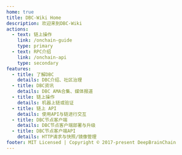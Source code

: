 ```yaml
---
home: true
title: DBC-Wiki Home
description: 欢迎来到DBC-Wiki
actions:
  - text: 链上操作
    link: /onchain-guide
    type: primary
  - text: RPC介绍
    link: /onchain-api
    type: secondary
features:
  - title: 了解DBC
    details: DBC介绍、社区治理
  - title: DBC资讯
    details: DBC AMA合集、媒体报道
  - title: 链上操作
    details: 机器上链或验证
  - title: 链上 API
    details: 使用API与链进行交互
  - title: DBC节点客户端
    details: DBC节点客户端部署与升级
  - title: DBC节点客户端API
    details: HTTP请求与快照/镜像管理
footer: MIT Licensed | Copyright © 2017-present DeepBrainChain
---
```

